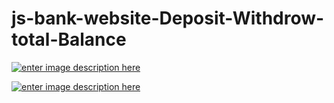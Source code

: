 # js-bank-website-Deposit-Withdrow-total-Balance


[![enter image description here](https://i.ibb.co/qJMkBtP/Screenshot-2.png)](https://amarbaperbank.netlify.app/bank.html)

[![enter image description here](https://i.ibb.co/C19zFjp/Screenshot-1.png)](https://amarbaperbank.netlify.app/bank.html)
